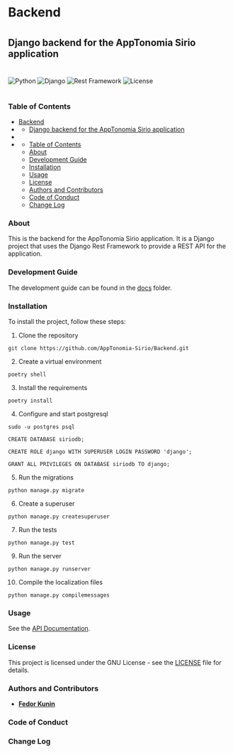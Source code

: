 # Backend
#
## Django backend for the AppTonomia Sirio application
#
![Python](https://img.shields.io/badge/python-3.10.-blue) ![Django](https://img.shields.io/badge/Django-4.x-blue) ![Rest Framework](https://img.shields.io/badge/RestFramework-4.x-blue) ![License](https://img.shields.io/badge/license-GNU-green)
#
### Table of Contents
- [Backend](#backend)
- [](#)
  - [Django backend for the AppTonomia Sirio application](#django-backend-for-the-apptonomia-sirio-application)
- [](#-1)
- [](#-2)
    - [Table of Contents](#table-of-contents)
    - [About](#about)
    - [Development Guide](#development-guide)
    - [Installation](#installation)
    - [Usage](#usage)
    - [License](#license)
    - [Authors and Contributors](#authors-and-contributors)
    - [Code of Conduct](#code-of-conduct)
    - [Change Log](#change-log)

### About
This is the backend for the AppTonomia Sirio application. It is a Django project that uses the Django Rest Framework to provide a REST API for the application.

### Development Guide
The development guide can be found in the [docs](docs) folder.

### Installation
To install the project, follow these steps:

1. Clone the repository
```
git clone https://github.com/AppTonomia-Sirio/Backend.git
```
2. Create a virtual environment
```
poetry shell
```
3. Install the requirements
```
poetry install
```
4. Configure and start postgresql
```
sudo -u postgres psql
```
```
CREATE DATABASE siriodb;
```
```
CREATE ROLE django WITH SUPERUSER LOGIN PASSWORD 'django';
```
```
GRANT ALL PRIVILEGES ON DATABASE siriodb TO django;
```

5. Run the migrations
```
python manage.py migrate
```
6. Create a superuser
```
python manage.py createsuperuser
```
7. Run the tests
```
python manage.py test
```
9. Run the server
```
python manage.py runserver
```
10. Compile the localization files
```
python manage.py compilemessages
```

### Usage
See the [API Documentation](docs/API_DOCS.md).

### License
This project is licensed under the GNU License - see the [LICENSE](LICENSE) file for details.

### Authors and Contributors
- [**Fedor Kunin**](https://www.linkedin.com/in/fedor-kunin-015b9b254/)

### Code of Conduct

### Change Log




